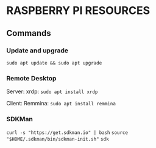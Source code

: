 # RASPBERRY PI RESOURCES
## Commands
### Update and upgrade 
`sudo apt update && sudo apt upgrade`
### Remote Desktop
  Server: xrdp: `sudo apt install xrdp`
  
  Client: Remmina: `sudo apt install remmina`

### SDKMan
`curl -s "https://get.sdkman.io" | bash`
`source "$HOME/.sdkman/bin/sdkman-init.sh"`
`sdk`
